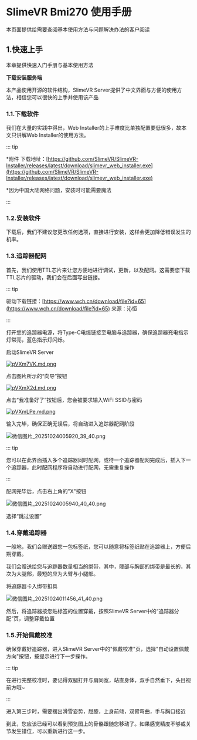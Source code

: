 # SlimeVR Bmi270 使用手册

本页面提供给需要查阅基本使用方法与问题解决办法的客户阅读

## 1.快速上手

本章提供快速入门手册与基本使用方法

**下载安装服务端**

本产品使用开源的软件结构，SlimeVR Server提供了中文界面与方便的使用方法，相信您可以很快的上手并使用该产品

### 1.1.下载软件

我们在大量的实践中得出，Web Installer的上手难度比单独配置要低很多，故本文只讲解Web Installer的使用方法。

::: tip

*附件 下载地址：[https://github.com/SlimeVR/SlimeVR-Installer/releases/latest/download/slimevr_web_installer.exe](https://github.com/SlimeVR/SlimeVR-Installer/releases/latest/download/slimevr_web_installer.exe)

*因为中国大陆网络问题，安装时可能需要魔法

:::

### 1.2.安装软件

下载后，我们不建议您更改任何选项，直接进行安装，这样会更加降低错误发生的机率。

### 1.3.追踪器配网

首先，我们使用TTL芯片来让您方便地进行调试，更新，以及配网。这需要您下载TTL芯片的驱动，我们会在后面写出链接。

::: tip

驱动下载链接：[https://www.wch.cn/download/file?id=65](https://www.wch.cn/download/file?id=65) 来源：沁恒

:::

 打开您的追踪器电源，将Type-C电缆链接至电脑与追踪器，确保追踪器充电指示灯常亮，蓝色指示灯闪烁。

启动SlimeVR Server

[![pVXm7VK.md.png](https://s21.ax1x.com/2025/10/24/pVXm7VK.md.png)](https://imgchr.com/i/pVXm7VK)

点击图片所示的“向导”按钮

[![pVXmX2d.md.png](https://s21.ax1x.com/2025/10/24/pVXmX2d.md.png)](https://imgchr.com/i/pVXmX2d)

点击“我准备好了”按钮后，您会被要求输入WiFi SSID与密码

[![pVXmLPe.md.png](https://s21.ax1x.com/2025/10/24/pVXmLPe.md.png)](https://imgchr.com/i/pVXmLPe)

输入完毕，确保正确无误后，将自动进入追踪器配网阶段

![微信图片_20251024005920_39_40.png](https://img.remit.ee/api/file/BQACAgUAAyEGAASHRsPbAAEDt5Bo-mEjDRA05qvy2yHBiry90gLYMQACVBwAAlO70FeyJ3AAAZISWOg2BA.png)

::: tip

您可以在此界面插入多个追踪器同时配网，或待一个追踪器配网完成后，插入下一个追踪器，此时配网程序将自动进行配网，无需重复操作

:::

配网完毕后，点击右上角的"X"按钮

![微信图片_20251024005940_40_40.png](https://img.remit.ee/api/file/BQACAgUAAyEGAASHRsPbAAEDt5Fo-mGvFt2HQxu7zeN1iQPwhY4-KAACVRwAAlO70FcIs66jgIaqsTYE.png)

选择“跳过设置”

### 1.4.穿戴追踪器

一般地，我们会赠送跟您一包标签纸，您可以随意将标签纸贴在追踪器上，方便后期穿戴。

我们会赠送给您与追踪器数量相当的绑带，其中，髋部与胸部的绑带是最长的，其次为大腿部，最短的应为大臂与小腿部。

将追踪器卡入绑带扣具

![微信图片_20251024011456_41_40.png](https://img.remit.ee/api/file/BQACAgUAAyEGAASHRsPbAAEDt5Jo-mKbfmj6A4RRxgSrm65lCcmDowACVhwAAlO70FfBXzTYE6JT-zYE.png)

然后，将追踪器按您贴标签的位置穿戴，按照SlimeVR Server中的“追踪器分配”页，调整穿戴位置

### 1.5.开始佩戴校准

确保穿戴好追踪器，进入SlimeVR Server中的"佩戴校准"页，选择"自动设置佩戴方向"按钮，按提示进行下一步操作。

::: tip

在进行完整校准时，要记得双腿打开与肩同宽，站直身体，双手自然垂下，头目视前方哦~

:::

进入第三步时，需要摆出滑雪姿势，屈膝，上身前倾，双臂弯曲，手与胸口接近

到此，您应该已经可以看到预览图上的骨骼跟随您移动了。如果感觉精度不够或关节发生错位，可以重新进行这一步。



